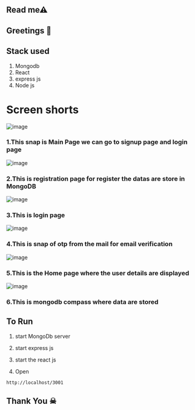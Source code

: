 ## Read me⚠ 


## Greetings 💐


## Stack used

1. Mongodb
2. React
3. express js
4. Node js

# Screen shorts
![image](https://github.com/jaisuriya97/landT/assets/80122325/76e320cb-7341-423b-877c-d59752c2aa00)

 ### 1.This snap is Main Page we can go to signup page and login page

![image](https://github.com/jaisuriya97/landT/assets/80122325/add4d496-f4b7-4163-861f-325605475fff)


### 2.This is registration page for register the datas are store in MongoDB

![image](https://github.com/jaisuriya97/landT/assets/80122325/3b22baaa-e467-43f4-9b66-5f96406a7dd6)


### 3.This is login page

![image](https://github.com/jaisuriya97/landT/assets/80122325/a1bc6e33-0285-4b12-b661-2522256ef811)


### 4.This is snap of otp from the mail for email verification

![image](https://github.com/jaisuriya97/landT/assets/80122325/06563533-0cdd-4454-aabe-c5a792791d9f)


### 5.This is the Home page where the user details are displayed

![image](https://github.com/jaisuriya97/landT/assets/80122325/1199553e-c65b-484d-b6d6-ee8afba68be9)

### 6.This is mongodb compass  where data are stored



## To Run

1. start MongoDb server 

2. start express js

3. start the react js

4. Open
```
http://localhost/3001
```

## Thank You ☠

